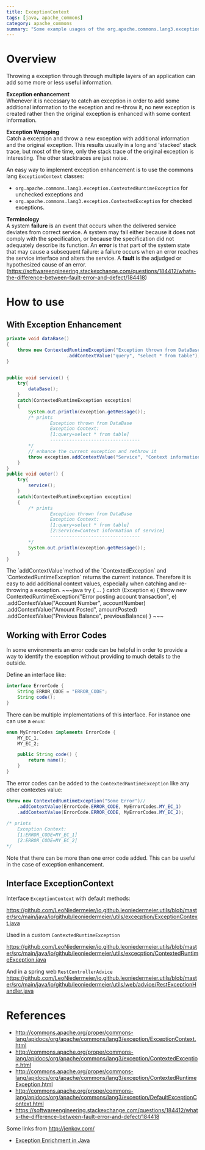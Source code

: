 ```yaml
---
title: ExceptionContext
tags: [java, apache_commons]
category: apache_commons
summary: "Some example usages of the org.apache.commons.lang3.exception.ExceptionContext class."
---
```


# Overview
Throwing a exception through through multiple layers of an application can add some more or less useful information.

**Exception enhancement**  
Whenever it is necessary to catch an exception in order to add some additional information to the exception and re-throw it, no new exception is created rather then the original exception is enhanced with some context information.

**Exception Wrapping**  
Catch a exception and throw a new exception with additional information and the original exception. This results usually in a long and 'stacked' stack trace, but most of the time, only the stack trace of the original exception is interesting. The other stacktraces are just noise.

An easy way to implement exception enhancement is to use the commons lang `ExceptionContext` classes:

* `org.apache.commons.lang3.exception.ContextedRuntimeException` for unchecked exceptions and
* `org.apache.commons.lang3.exception.ContextedException` for checked exceptions.

**Terminology**  
A system **failure** is an event that occurs when the delivered service deviates from correct service. A system may fail either because it does not comply with the specification, or because the specification did not adequately describe its function. An **error** is that part of the system state that may cause a subsequent failure: a failure occurs when an error reaches the service interface and alters the service. A **fault** is the adjudged or hypothesized cause of an error.  
(<https://softwareengineering.stackexchange.com/questions/184412/whats-the-difference-between-fault-error-and-defect/184418>)

# How to use

## With Exception Enhancement

~~~java
private void dataBase()
{
    throw new ContextedRuntimeException("Exception thrown from DataBase")
                      .addContextValue("query", "select * from table");
}


public void service() {
    try{
        dataBase();
    }
    catch(ContextedRuntimeException exception)
    {
        System.out.println(exception.getMessage());
        /* prints
                Exception thrown from DataBase
                Exception Context:
                [1:query=select * from table]
                ---------------------------------
        */
        // enhance the current exception and rethrow it
        throw exception.addContextValue("Service", "Context information of service");
    }
}
public void outer() {
    try{
        service();
    }
    catch(ContextedRuntimeException exception)
    {
        /* prints
                Exception thrown from DataBase
                Exception Context:
                [1:query=select * from table]
                [2:Service=Context information of service]
                ---------------------------------
        */
        System.out.println(exception.getMessage());
    }
}
~~~

<div class="info" title="Method chaining" markdown="1">
The `addContextValue`method of the `ContextedException` and `ContextedRuntimeException` returns the current instance. Therefore it is easy to add additional context values, especially when catching and re-throwing a exception.
~~~java
try {
      ...
    } catch (Exception e) {
      throw new ContextedRuntimeException("Error posting account transaction", e)
           .addContextValue("Account Number", accountNumber)
           .addContextValue("Amount Posted", amountPosted)
           .addContextValue("Previous Balance", previousBalance)
}
~~~
</div>

## Working with Error Codes

In some environments an error code can be helpful in order to provide a way to identify the exception without providing to much details to the outside.

Define an interface like:

~~~java
interface ErrorCode {
    String ERROR_CODE = "ERROR_CODE";
    String code();
}
~~~

There can be multiple implementations of this interface. For instance one can use a `enun`:

~~~java
enum MyErrorCodes implements ErrorCode {
    MY_EC_1,
    MY_EC_2;

    public String code() {
        return name();
    }
}
~~~

The error codes can be added to the `ContextedRuntimeException` like any other contextes value:

~~~java
throw new ContextedRuntimeException("Some Error")//
    .addContextValue(ErrorCode.ERROR_CODE, MyErrorCodes.MY_EC_1)
    .addContextValue(ErrorCode.ERROR_CODE, MyErrorCodes.MY_EC_2);
    
/* prints
    Exception Context:
    [1:ERROR_CODE=MY_EC_1]
    [2:ERROR_CODE=MY_EC_2]
*/
~~~

Note that there can be more than one error code added. This can be useful in the case of exception enhancement.

## Interface ExceptionContext

Interface `ExceptionContext` with default methods:

<https://github.com/LeoNiedermeier/io.github.leoniedermeier.utils/blob/master/src/main/java/io/github/leoniedermeier/utils/excecption/ExceptionContext.java>

Used in a custom `ContextedRuntimeException`

<https://github.com/LeoNiedermeier/io.github.leoniedermeier.utils/blob/master/src/main/java/io/github/leoniedermeier/utils/excecption/ContextedRuntimeException.java>

And in a spring web `RestControllerAdvice`
<https://github.com/LeoNiedermeier/io.github.leoniedermeier.utils/blob/master/src/main/java/io/github/leoniedermeier/utils/web/advice/RestExceptionHandler.java>

# References
* <http://commons.apache.org/proper/commons-lang/apidocs/org/apache/commons/lang3/exception/ExceptionContext.html>
* <http://commons.apache.org/proper/commons-lang/apidocs/org/apache/commons/lang3/exception/ContextedException.html>
* <http://commons.apache.org/proper/commons-lang/apidocs/org/apache/commons/lang3/exception/ContextedRuntimeException.html>
* <http://commons.apache.org/proper/commons-lang/apidocs/org/apache/commons/lang3/exception/DefaultExceptionContext.html>
* <https://softwareengineering.stackexchange.com/questions/184412/whats-the-difference-between-fault-error-and-defect/184418>

Some links from <http://jenkov.com/>

* [Exception Enrichment in Java](http://tutorials.jenkov.com/java-exception-handling/exception-enrichment.html)
